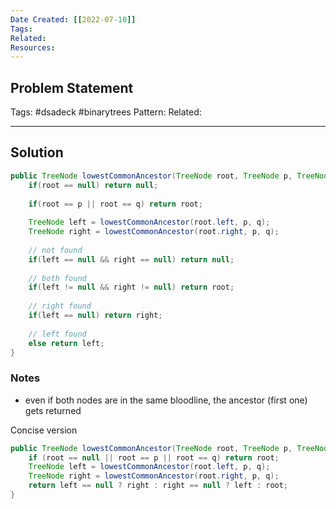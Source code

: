 ```yaml
---
Date Created: [[2022-07-10]]
Tags: 
Related: 
Resources: 
---
```


## Problem Statement


Tags:  #dsadeck  #binarytrees 
Pattern: 
Related: 

---

## Solution
``` java
public TreeNode lowestCommonAncestor(TreeNode root, TreeNode p, TreeNode q) {
	if(root == null) return null;
	
	if(root == p || root == q) return root;
	
	TreeNode left = lowestCommonAncestor(root.left, p, q);
	TreeNode right = lowestCommonAncestor(root.right, p, q);
	
	// not found
	if(left == null && right == null) return null;
	
	// both found
	if(left != null && right != null) return root;
	
	// right found
	if(left == null) return right;
	
	// left found
	else return left;
}
```

### Notes
- even if both nodes are in the same bloodline, the ancestor (first one) gets returned

Concise version
``` java
public TreeNode lowestCommonAncestor(TreeNode root, TreeNode p, TreeNode q) {
    if (root == null || root == p || root == q) return root;
    TreeNode left = lowestCommonAncestor(root.left, p, q);
    TreeNode right = lowestCommonAncestor(root.right, p, q);
    return left == null ? right : right == null ? left : root;
}
```


